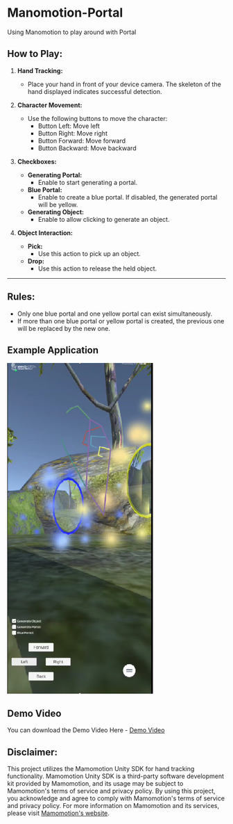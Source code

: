 # Manomotion-Portal
 Using Manomotion to play around with Portal

 ## How to Play:

1. **Hand Tracking:**
   - Place your hand in front of your device camera. The skeleton of the hand displayed indicates successful detection.

2. **Character Movement:**
   - Use the following buttons to move the character:
     - Button Left: Move left
     - Button Right: Move right
     - Button Forward: Move forward
     - Button Backward: Move backward

3. **Checkboxes:**
   - **Generating Portal:**
     - Enable to start generating a portal.
   - **Blue Portal:**
     - Enable to create a blue portal. If disabled, the generated portal will be yellow.
   - **Generating Object:**
     - Enable to allow clicking to generate an object.

4. **Object Interaction:**
   - **Pick:**
     - Use this action to pick up an object.
   - **Drop:**
     - Use this action to release the held object.

---

## Rules:

- Only one blue portal and one yellow portal can exist simultaneously.
- If more than one blue portal or yellow portal is created, the previous one will be replaced by the new one.


## Example Application

![Created Portal](https://github.com/ngkaizheng/Manomotion-Portal/blob/main/Demo%20Scene/Example%20Application.png)

 ## Demo Video
 You can download the Demo Video Here - [Demo Video](https://github.com/ngkaizheng/Manomotion-Portal/blob/main/Demo%20Video/Simple%20Demo%20Video.mp4)

## Disclaimer:
This project utilizes the Mamomotion Unity SDK for hand tracking functionality. Mamomotion Unity SDK is a third-party software development kit provided by Mamomotion, and its usage may be subject to Mamomotion's terms of service and privacy policy. By using this project, you acknowledge and agree to comply with Mamomotion's terms of service and privacy policy. For more information on Mamomotion and its services, please visit [Mamomotion's website](https://www.manomotion.com/).
